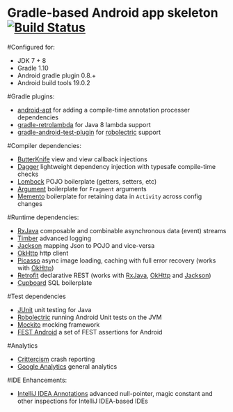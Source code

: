 Gradle-based Android app skeleton [![Build Status](https://travis-ci.org/fs/android-base.png)](https://travis-ci.org/fs/android-base)
================================================
#Configured for:
* JDK 7 + 8
* Gradle 1.10
* Android gradle plugin 0.8.+
* Android build tools 19.0.2

#Gradle plugins:
* [android-apt][1] for adding a compile-time annotation processer dependencies
* [gradle-retrolambda][2] for Java 8 lambda support
* [gradle-android-test-plugin][3] for [robolectric][4] support

#Compiler dependencies:
* [ButterKnife][5] view and view callback injections
* [Dagger][6] lightweight dependency injection with typesafe compile-time checks
* [Lombock][7] POJO boilerplate (getters, setters, etc)
* [Argument][8] boilerplate for `Fragment` arguments
* [Memento][9] boilerplate for retaining data in `Activity` across config changes

#Runtime dependencies:
* [RxJava][10] composable and combinable asynchronous data (event) streams
* [Timber][11] advanced logging
* [Jackson][12] mapping Json to POJO and vice-versa
* [OkHttp][13] http client
* [Picasso][14] async image loading, caching with full error recovery (works with [OkHttp][15])
* [Retrofit][16] declarative REST (works with [RxJava][17], [OkHttp][18] and [Jackson][19])
* [Cupboard][20] SQL boilerplate

#Test dependencies
* [JUnit][21] unit testing for Java
* [Robolectric][22] running Android Unit tests on the JVM
* [Mockito][23] mocking framework
* [FEST Android][24] a set of FEST assertions for Android

#Analytics
* [Crittercism][25] crash reporting
* [Google Analytics][26] general analytics

#IDE Enhancements:
* [IntelliJ IDEA Annotations][27] advanced null-pointer, magic constant and other inspections for IntelliJ IDEA-based IDEs


  [1]: https://bitbucket.org/hvisser/android-apt
  [2]: https://github.com/evant/gradle-retrolambda
  [3]: https://github.com/JakeWharton/gradle-android-test-plugin
  [4]: https://github.com/robolectric/robolectric
  [5]: https://github.com/JakeWharton/butterknife
  [6]: https://github.com/square/dagger
  [7]: https://github.com/rzwitserloot/lombok
  [8]: https://bitbucket.org/hvisser/bundles
  [9]: https://github.com/mttkay/memento
  [10]: https://github.com/Netflix/RxJava
  [11]: https://github.com/JakeWharton/timber
  [12]: https://github.com/FasterXML/jackson
  [13]: https://github.com/square/okhttp
  [14]: https://github.com/square/picasso
  [15]: https://github.com/square/okhttp
  [16]: https://github.com/square/retrofit
  [17]: https://github.com/Netflix/RxJava
  [18]: https://github.com/square/okhttp
  [19]: https://github.com/FasterXML/jackson
  [20]: https://bitbucket.org/qbusict/cupboard
  [21]: https://github.com/junit-team/junit
  [22]: https://github.com/robolectric/robolectric
  [23]: https://github.com/mockito/mockito
  [24]: https://github.com/square/fest-android
  [25]: https://www.crittercism.com/
  [26]: http://www.google.com/analytics/
  [27]: https://www.jetbrains.com/idea/documentation/howto.html
